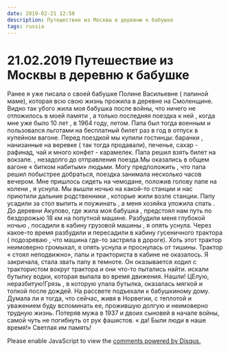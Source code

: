 ```yaml
---
date: 2019-02-21 12:58
description: Путешествие из Москвы в деревню к бабушке
tags: russia
---
```

# 21.02.2019 Путешествие из Москвы в деревню к бабушке

Ранее я уже писала о своей бабушке Полине Васильевне ( папиной маме), которая всю свою жизнь прожила в деревне на Смоленщине. Видно так убого жила моя бабушка после войны, что ничего не отложилось в моей памяти , а только последняя поездка к ней , когда мне уже было 10 лет , в 1964 году, летом. Папа был тогда военным и пользовался льготами на бесплатный билет раз в год в отпуск в купейном вагоне. Перед поездкой мы купили гостинцы: баранки , нанизанные на веревке ( так тогда продавали), печенье, сахар - рафинад, чай и много конфет - карамелек. Папа решил взять билет на вокзале. , незадолго до отправления поезда.Мы оказались в общем вагоне « битком набитым» людьми. Могу предположить , что папа решил побыстрее добраться, поездка занимала несколько часов вечером. Мне пришлось сидеть на чемодане, положив голову папе на колени , я уснула. Мы вышли ночью на какой-то станции и нас приютили дальние родственники , которые жили возле станции. Папу усадили за стол выпить и поужинать , а меня хозяйка уложила спать . До деревни Акулово, где жила моя бабушка , предстоял нам путь по бездорожью 18 км на попутной машине. Разбудили меня глубокой ночью , посадили в кабину грузовой машины , я опять уснула. Через какое-то время разбудили и пересадили в кабину гусеничного трактора ( подозреваю , что машина где-то застряла в дороге). Хоть этот трактор неимоверно громыхал, я опять уснула и проснулась от тишины. Трактор  « стоял неподвижно», папы и тракториста в кабине не оказалось. Я закричала, стала звать папу в темноте. Он оказывается ходил с трактористом вокруг трактора и они что-то пытались найти. искали бутылку водки, которая выпала во время движения. Нашли! ЦЕлую, неразбитую!Грязь , в которую упала бутылка, оказалась мягкой и топкой после дождей. На рассвете подъехали к бабушкиному дому. Думала ли я тогда, что сейчас, живя в Норвегии, с  теплотой и уважением буду вспоминать ее, прожившую долгую и неимоверно трудную жизнь. Потеряв мужа в 1937 и двоих сыновей в начале войны, самой чуть не погибнуть от рук фашистов. « да! Были люди в наше время!»  Светлая им память!



<div id="disqus_thread"></div>
<script>
    /**
    *  RECOMMENDED CONFIGURATION VARIABLES: EDIT AND UNCOMMENT THE SECTION BELOW TO INSERT DYNAMIC VALUES FROM YOUR PLATFORM OR CMS.
    *  LEARN WHY DEFINING THESE VARIABLES IS IMPORTANT: https://disqus.com/admin/universalcode/#configuration-variables    */
    /*
    var disqus_config = function () {
    this.page.url = PAGE_URL;  // Replace PAGE_URL with your page's canonical URL variable
    this.page.identifier = PAGE_IDENTIFIER; // Replace PAGE_IDENTIFIER with your page's unique identifier variable
    };
    */
    (function() { // DON'T EDIT BELOW THIS LINE
    var d = document, s = d.createElement('script');
    s.src = 'https://irina-blog-1.disqus.com/embed.js';
    s.setAttribute('data-timestamp', +new Date());
    (d.head || d.body).appendChild(s);
    })();
</script>
<noscript>Please enable JavaScript to view the <a href="https://disqus.com/?ref_noscript">comments powered by Disqus.</a></noscript>
